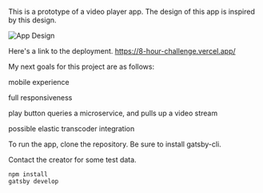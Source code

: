 This is a prototype of a video player app. The design of this app is inspired by this design.

![App Design](https://cdn.dribbble.com/users/216631/screenshots/14705117/media/84dc928a43962034e684a3439f7cecca.png?compress=1&resize=1600x1200)

Here's a link to the deployment. https://8-hour-challenge.vercel.app/

My next goals for this project are as follows:

mobile experience

full responsiveness

play button queries a microservice, and pulls up a video stream

possible elastic transcoder integration

To run the app, clone the repository. Be sure to install gatsby-cli.

Contact the creator for some test data.

```
npm install
gatsby develop
```
